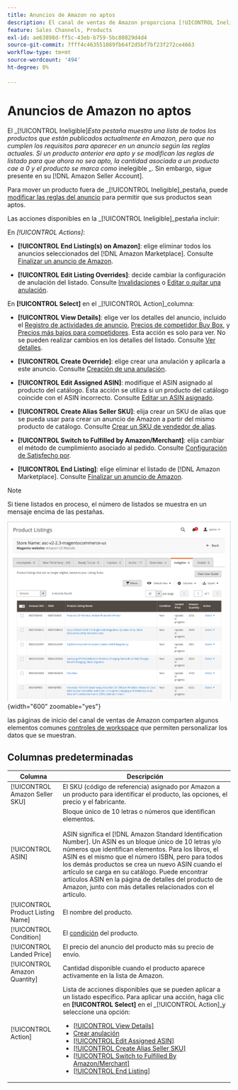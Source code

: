 ```yaml
---
title: Anuncios de Amazon no aptos
description: El canal de ventas de Amazon proporciona [!UICONTROL Ineligible] para ayudarte a administrar artículos no se pueden utilizar como anuncio según las reglas actuales.
feature: Sales Channels, Products
exl-id: ae63898d-ff5c-43eb-b759-5bc80829d4d4
source-git-commit: 7fff4c463551089fb64f2d5bf7bf23f272ce4663
workflow-type: tm+mt
source-wordcount: '494'
ht-degree: 0%

---
```


# Anuncios de Amazon no aptos

El _[!UICONTROL Ineligible]_Esta pestaña muestra una lista de todos los productos que están publicados actualmente en Amazon, pero que no cumplen los requisitos para aparecer en un anuncio según las reglas actuales. Si un producto anterior era apto y se modifican las reglas de listado para que ahora no sea apto, la cantidad asociada a un producto cae a 0 y el producto se marca como_ inelegible _. Sin embargo, sigue presente en su [!DNL Amazon Seller Account].

Para mover un producto fuera de _[!UICONTROL Ineligible]_pestaña, puede [modificar las reglas del anuncio](./listing-rules.md) para permitir que sus productos sean aptos.

Las acciones disponibles en la _[!UICONTROL Ineligible]_pestaña incluir:

En _[!UICONTROL Actions]_:

- **[!UICONTROL End Listing(s) on Amazon]**: elige eliminar todos los anuncios seleccionados del [!DNL Amazon Marketplace]. Consulte [Finalizar un anuncio de Amazon](./end-listings-manually.md).

- **[!UICONTROL Edit Listing Overrides]**: decide cambiar la configuración de anulación del listado. Consulte [Invalidaciones](./overrides.md) o [Editar o quitar una anulación](./creating-editing-overrides.md#edit-override-single-listing).

En **[!UICONTROL Select]** en el _[!UICONTROL Action]_columna:

- **[!UICONTROL View Details]**: elige ver los detalles del anuncio, incluido el [Registro de actividades de anuncio](./product-listing-details.md#listing-activity-log), [Precios de competidor Buy Box](./product-listing-details.md#buy-box-competitor-pricing), y [Precios más bajos para competidores](./product-listing-details.md#lowest-competitor-pricing). Esta acción es solo para ver. No se pueden realizar cambios en los detalles del listado. Consulte [Ver detalles](./product-listing-details.md).

- **[!UICONTROL Create Override]**: elige crear una anulación y aplicarla a este anuncio. Consulte [Creación de una anulación](./creating-editing-overrides.md).

- **[!UICONTROL Edit Assigned ASIN]**: modifique el ASIN asignado al producto del catálogo. Esta acción se utiliza si un producto del catálogo coincide con el ASIN incorrecto. Consulte [Editar un ASIN asignado](./edit-assigned-asin.md).

- **[!UICONTROL Create Alias Seller SKU]**: elija crear un SKU de alias que se pueda usar para crear un anuncio de Amazon a partir del mismo producto de catálogo. Consulte [Crear un SKU de vendedor de alias](./create-alias-seller-sku.md).

- **[!UICONTROL Switch to Fulfilled by Amazon/Merchant]**: elija cambiar el método de cumplimiento asociado al pedido. Consulte [Configuración de Satisfecho por](./fulfilled-by.md#configure-fulfilled-by-settings).

- **[!UICONTROL End Listing]**: elige eliminar el listado de [!DNL Amazon Marketplace]. Consulte [Finalizar un anuncio de Amazon](./end-listings-manually.md).

>[!NOTE]
>Si tiene listados en proceso, el número de listados se muestra en un mensaje encima de las pestañas.

![Anuncios de Amazon no aptos](assets/amazon-ineligible-listings.png){width="600" zoomable="yes"}

las páginas de inicio del canal de ventas de Amazon comparten algunos elementos comunes [controles de workspace](./workspace-controls.md) que permiten personalizar los datos que se muestran.

## Columnas predeterminadas

| Columna | Descripción |
|-----------------------------------|------------------------------------------------------------------------------------------------------------------------------------------------------------------------------------------------------------------------------------------------------------------------------------------------------------------------------------------------------------------------------------------------------------------------------------------------------------------------------------------------------------------------------------------------------------------------------------------------------------------------------------------------------------------------|
| [!UICONTROL Amazon Seller SKU] | El SKU (código de referencia) asignado por Amazon a un producto para identificar el producto, las opciones, el precio y el fabricante. |
| [!UICONTROL ASIN] | Bloque único de 10 letras o números que identifican elementos.<br><br>ASIN significa el [!DNL Amazon Standard Identification Number]. Un ASIN es un bloque único de 10 letras y/o números que identifican elementos. Para los libros, el ASIN es el mismo que el número ISBN, pero para todos los demás productos se crea un nuevo ASIN cuando el artículo se carga en su catálogo. Puede encontrar artículos ASIN en la página de detalles del producto de Amazon, junto con más detalles relacionados con el artículo. |
| [!UICONTROL Product Listing Name] | El nombre del producto. |
| [!UICONTROL Condition] | El [condición](./product-listing-condition.md) del producto. |
| [!UICONTROL Landed Price] | El precio del anuncio del producto más su precio de envío. |
| [!UICONTROL Amazon Quantity] | Cantidad disponible cuando el producto aparece activamente en la lista de Amazon. |
| [!UICONTROL Action] | Lista de acciones disponibles que se pueden aplicar a un listado específico. Para aplicar una acción, haga clic en **[!UICONTROL Select]** en el _[!UICONTROL Action]_y seleccione una opción:<ul><li>[[!UICONTROL View Details]](./product-listing-details.md)</li><li>[Crear anulación](./creating-editing-overrides.md)</li><li>[[!UICONTROL Edit Assigned ASIN]](./edit-assigned-asin.md)</li><li>[[!UICONTROL Create Alias Seller SKU]](./create-alias-seller-sku.md#region-specific)</li><li>[[!UICONTROL Switch to Fulfilled By Amazon/Merchant]](./fulfilled-by.md#configure-fulfilled-by-settings)</li><li>[[!UICONTROL End Listing]](./end-listings-manually.md)</li></ul> |
